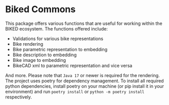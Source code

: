 # Biked Commons
This package offers various functions that are useful for working within the BIKED ecosystem.
The functions offered include:
- Validations for various bike representations
- Bike rendering
- Bike parametric representation to embedding
- Bike description to embedding
- Bike image to embedding
- BikeCAD xml to parametric representation and vice versa

And more. Please note that `Java 17` or newer is required for the rendering. The project uses poetry for dependency management.
To install all required python dependencies, install poetry on your machine (or pip install it in your environment) and run 
`poetry install` or `python -m poetry install` respectively.
